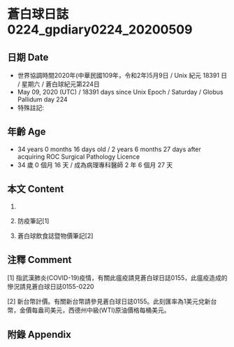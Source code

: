 [_metadata_:encoding]: - "utf-8"
[_metadata_:language]: - "zh-Hant-TW"
[_metadata_:fileformat]: - "markdown"
[_metadata_:MIME_type]: - "text/plain"
[_metadata_:markdown_version]: - "commonmark version 0.29"
[_metadata_:markdown_spec]: - "https://spec.commonmark.org/0.29/"

# 蒼白球日誌0224_gpdiary0224_20200509 #

## 日期 Date ##

* 世界協調時間2020年(中華民國109年，令和2年)5月9日 / Unix 紀元 18391 日 / 星期六 / 蒼白球紀元第224日
* May 09, 2020 (UTC) / 18391 days since Unix Epoch / Saturday / Globus Pallidum day 224
* 特殊註記:

## 年齡 Age ##

* 34 years 0 months 16 days old / 2 years 6 months 27 days after acquiring ROC Surgical Pathology Licence
* 34 歲 0 個月 16 天 / 成為病理專科醫師 2 年 6 個月 27 天

## 本文 Content ##

1. 

    
2. 防疫筆記[1]

    
3. 蒼白球飲食誌暨物價筆記[2]

    

## 注釋 Comment ##

[1] 指武漢肺炎(COVID-19)疫情，有關此瘟疫請見蒼白球日誌0155，此瘟疫造成的慘況請見蒼白球日誌0155-0220


[2] 新台幣計價。有關新台幣請參見蒼白球日誌0155。此刻匯率為1美元兌新台幣，金價每盎司美元，西德州中級(WTI)原油價格每桶美元。



## 附錄 Appendix ##

